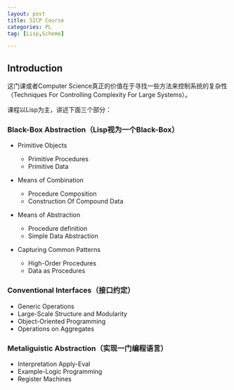 ```yaml
---
layout: post
title: SICP Course
categories: PL
tag: [Lisp,Scheme]

---
```


## Introduction

这门课或者Computer Science真正的价值在于寻找一些方法来控制系统的复杂性（Techniques For Controlling Complexity For Large Systems）。

课程以Lisp为主，讲述下面三个部分：

### Black-Box Abstraction（Lisp视为一个Black-Box）

- Primitive Objects
	- Primitive Procedures
	- Primitive Data

- Means of Combination
	- Procedure Composition
	- Construction Of Compound Data

- Means of Abstraction
	- Procedure definition
	- Simple Data Abstraction

- Capturing Common Patterns
	- High-Order Procedures
	- Data as Procedures    

### Conventional Interfaces（接口约定）

- Generic Operations
- Large-Scale Structure and Modularity
- Object-Oriented Programming
- Operations on Aggregates

### Metaliguistic Abstraction（实现一门编程语言）

- Interpretation Apply-Eval
- Example-Logic Programming
- Register Machines
